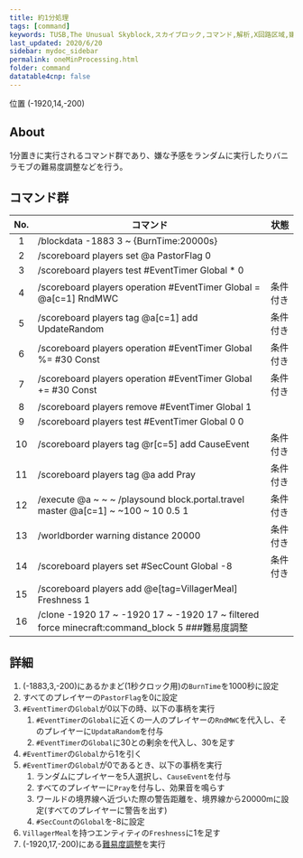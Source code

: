 ```yaml
---
title: 約1分処理
tags: [command]
keywords: TUSB,The Unusual Skyblock,スカイブロック,コマンド,解析,X回路区域,嫌な予感
last_updated: 2020/6/20
sidebar: mydoc_sidebar
permalink: oneMinProcessing.html
folder: command
datatable4cnp: false
---
```


<span class="label label-primary">位置 (-1920,14,-200)</span>

## About

1分置きに実行されるコマンド群であり、嫌な予感をランダムに実行したりバニラモブの難易度調整などを行う。

## コマンド群

|No.|コマンド|状態|
|:-:|-|-|
|1|/blockdata -1883 3 ~ {BurnTime:20000s}|
|2|/scoreboard players set @a PastorFlag 0|
|3|/scoreboard players test #EventTimer Global * 0|
|4|/scoreboard players operation #EventTimer Global = @a[c=1] RndMWC|条件付き|
|5|/scoreboard players tag @a[c=1] add UpdateRandom|条件付き|
|6|/scoreboard players operation #EventTimer Global %= #30 Const|条件付き|
|7|/scoreboard players operation #EventTimer Global += #30 Const|条件付き|
|8|/scoreboard players remove #EventTimer Global 1|
|9|/scoreboard players test #EventTimer Global 0 0|
|10|/scoreboard players tag @r[c=5] add CauseEvent|条件付き|
|11|/scoreboard players tag @a add Pray|条件付き|
|12|/execute @a ~ ~ ~ /playsound block.portal.travel master @a[c=1] ~ ~100 ~ 10 0.5 1|条件付き|
|13|/worldborder warning distance 20000|条件付き|
|14|/scoreboard players set #SecCount Global -8|条件付き|
|15|/scoreboard players add @e[tag=VillagerMeal] Freshness 1|
|16|/clone -1920 17 ~ -1920 17 ~ -1920 17 ~ filtered force minecraft:command_block 5 ###難易度調整|

## 詳細

1. (-1883,3,-200)にあるかまど(1秒クロック用)の`BurnTime`を1000秒に設定
2. すべてのプレイヤーの`PastorFlag`を0に設定
3. `#EventTimer`の`Global`が0以下の時、以下の事柄を実行
   1. `#EventTimer`の`Global`に近くの一人のプレイヤーの`RndMWC`を代入し、そのプレイヤーに`UpdataRandom`を付与
   2. `#EventTimer`の`Global`に30との剰余を代入し、30を足す
4. `#EventTimer`の`Global`から1を引く
5. `#EventTimer`の`Global`が0であるとき、以下の事柄を実行
   1. ランダムにプレイヤーを5人選択し、`CauseEvent`を付与
   2. すべてのプレイヤーに`Pray`を付与し、効果音を鳴らす
   3. ワールドの境界線へ近づいた際の警告距離を、境界線から20000mに設定(すべてのプレイヤーに警告を出す)
   4. `#SecCount`の`Global`を-8に設定
6. `VillagerMeal`を持つエンティティの`Freshness`に1を足す
7. (-1920,17,-200)にある[難易度調整](difficultyAdjustment.html)を実行
